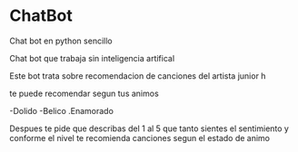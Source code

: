 # ChatBot
Chat bot en python sencillo


Chat bot que trabaja sin inteligencia artifical

Este bot trata sobre recomendacion de canciones del artista junior h

te puede recomendar segun tus animos

-Dolido
-Belico
.Enamorado

Despues te pide que describas del 1 al 5 que tanto sientes el sentimiento y conforme el nivel te recomienda canciones segun el estado de animo
